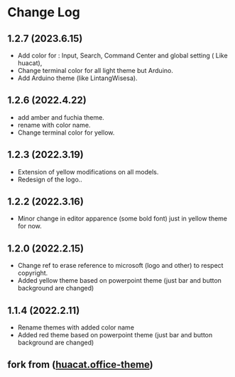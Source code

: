 # Change Log
## 1.2.7 (2023.6.15)
- Add color for : Input, Search, Command Center and global setting ( Like huacat),
- Change terminal color for all light theme but Arduino.
- Add Arduino theme (like LintangWisesa).
## 1.2.6 (2022.4.22)
- add amber and fuchia theme.
- rename with color name.
- Change terminal color for yellow.
## 1.2.3 (2022.3.19)
- Extension of yellow modifications on all models.
- Redesign of the logo..
## 1.2.2 (2022.3.16)
- Minor change in editor apparence (some bold font) just in yellow theme for now.
## 1.2.0 (2022.2.15)
- Change ref to erase reference to microsoft (logo and other) to respect copyright.
- Added yellow theme based on powerpoint theme (just bar and button background are changed)
## 1.1.4 (2022.2.11)
- Rename themes with added color name
- Added red theme based on powerpoint theme (just bar and button background are changed)

## fork from ([huacat.office-theme](https://github.com/huacat1017/huacat.office-theme))